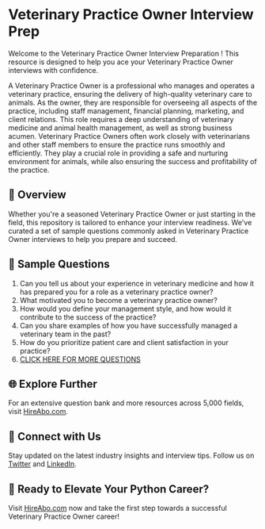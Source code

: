 # Veterinary Practice Owner Interview Prep

Welcome to the Veterinary Practice Owner Interview Preparation ! This resource is designed to help you ace your Veterinary Practice Owner interviews with confidence.

A Veterinary Practice Owner is a professional who manages and operates a veterinary practice, ensuring the delivery of high-quality veterinary care to animals. As the owner, they are responsible for overseeing all aspects of the practice, including staff management, financial planning, marketing, and client relations. This role requires a deep understanding of veterinary medicine and animal health management, as well as strong business acumen. Veterinary Practice Owners often work closely with veterinarians and other staff members to ensure the practice runs smoothly and efficiently. They play a crucial role in providing a safe and nurturing environment for animals, while also ensuring the success and profitability of the practice.

## 🚀 Overview

Whether you're a seasoned Veterinary Practice Owner or just starting in the field, this repository is tailored to enhance your interview readiness. We've curated a set of sample questions commonly asked in Veterinary Practice Owner interviews to help you prepare and succeed.

## 📝 Sample Questions

1. Can you tell us about your experience in veterinary medicine and how it has prepared you for a role as a veterinary practice owner?
2. What motivated you to become a veterinary practice owner?
3. How would you define your management style, and how would it contribute to the success of the practice?
4. Can you share examples of how you have successfully managed a veterinary team in the past?
5. How do you prioritize patient care and client satisfaction in your practice?
6. [CLICK HERE FOR MORE QUESTIONS](https://hireabo.com/job/24_3_4/Veterinary%20Practice%20Owner)

## 🌐 Explore Further

For an extensive question bank and more resources across 5,000 fields, visit [HireAbo.com](https://www.hireabo.com).

## 📱 Connect with Us

Stay updated on the latest industry insights and interview tips. Follow us on [Twitter](https://twitter.com/hireabo) and [LinkedIn](https://www.linkedin.com/in/hire-abo-3609972a8/).

## 🚀 Ready to Elevate Your Python Career?

Visit [HireAbo.com](https://www.hireabo.com) now and take the first step towards a successful Veterinary Practice Owner career!